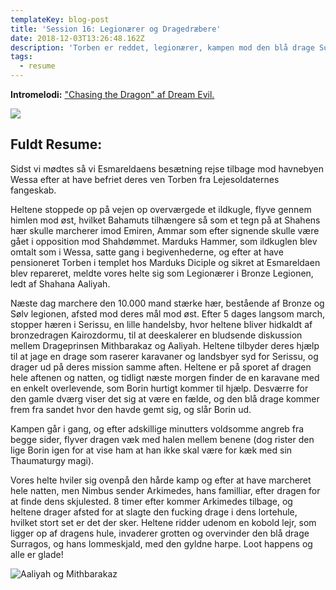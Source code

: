 ```yaml
---
templateKey: blog-post
title: 'Session 16: Legionærer og Dragedræbere'
date: 2018-12-03T13:26:48.162Z
description: 'Torben er reddet, legionærer, kampen mod den blå drage Surragos og rigdom.'
tags:
  - resume
---
```

**Intromelodi:** ["Chasing the Dragon" af Dream Evil.](https://open.spotify.com/track/4nrVRhp2fGwY7MwINf9QLY)

![](/img/blue-dragon.jpeg)

## Fuldt Resume:

Sidst vi mødtes så vi Esmareldaens besætning rejse tilbage mod havnebyen Wessa efter at have befriet deres ven Torben fra Lejesoldaternes fangeskab.

Heltene stoppede op på vejen op overværgede et ildkugle, flyve gennem himlen mod øst, hvilket Bahamuts tilhængere så som et tegn på at Shahens hær skulle marcherer imod Emiren, Ammar som efter signende skulle være gået i opposition mod Shahdømmet. Marduks Hammer, som ildkuglen blev omtalt som i Wessa, satte gang i begivenhederne, og efter at have pensioneret Torben i templet hos Marduks Diciple og sikret at Esmareldaen blev repareret, meldte vores helte sig som Legionærer i Bronze Legionen, ledt af Shahana Aaliyah.

Næste dag marchere den 10.000 mand stærke hær, bestående af Bronze og Sølv legionen, afsted mod deres mål mod øst. Efter 5 dages langsom march, stopper hæren i Serissu, en lille handelsby, hvor heltene bliver hidkaldt af bronzedragen Kairozdormu, til at deeskalerer en bludsende diskussion mellem Drageprinsen Mithbarakaz og Aaliyah. Heltene tilbyder deres hjælp til at jage en drage som raserer karavaner og landsbyer syd for Serissu, og drager ud på deres mission samme aften. Heltene er på sporet af dragen hele aftenen og natten, og tidligt næste morgen finder de en karavane med en enkelt overlevende, som Borin hurtigt kommer til hjælp. Desværre for den gamle dværg viser det sig at være en fælde, og den blå drage kommer frem fra sandet hvor den havde gemt sig, og slår Borin ud.

Kampen går i gang, og efter adskillige minutters voldsomme angreb fra begge sider, flyver dragen væk med halen mellem benene (dog rister den lige Borin igen for at vise ham at han ikke skal være for kæk med sin Thaumaturgy magi).

Vores helte hviler sig ovenpå den hårde kamp og efter at have marcheret hele natten, men Nimbus sender Arkimedes, hans familliar, efter dragen for at finde dens skjulested. 8 timer efter kommer Arkimedes tilbage, og heltene drager afsted for at slagte den fucking drage i dens lortehule, hvilket stort set er det der sker. Heltene ridder udenom en kobold lejr, som ligger op af dragens hule, invaderer grotten og overvinder den blå drage Surragos, og hans lommeskjald, med den gyldne harpe. Loot happens og alle er glade!

![Aaliyah og Mithbarakaz](/img/aliyah-mithbarakaz.jpg)
